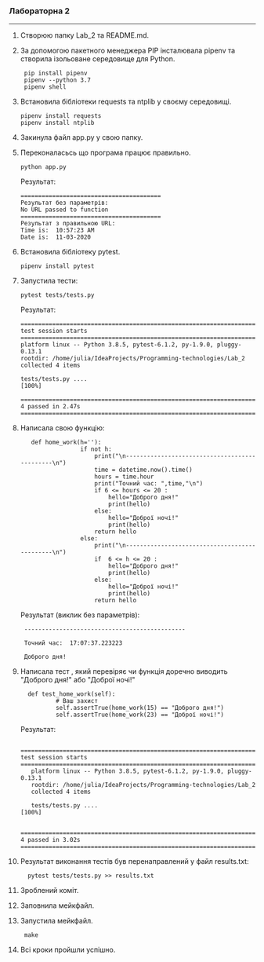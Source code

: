 ###  Лабораторна 2
***
1) Створюю папку Lab_2 та README.md.  
2) За допомогою пакетного менеджера PIP інсталювала pipenv та створила ізольоване середовище для Python.
   
        pip install pipenv  
        pipenv --python 3.7  
        pipenv shell  
3) Встановила бібліотеки requests та ntplib  у своєму середовищі.  
                                                                                     
       pipenv install requests
       pipenv install ntplib
       
4) Закинула файл app.py у свою папку. 

5) Переконаласьсь що програма працює правильно.
   
       python app.py
    Результат:
       
       ========================================
       Результат без параметрів: 
       No URL passed to function
       ========================================
       Результат з правильною URL: 
       Time is:  10:57:23 AM
       Date is:  11-03-2020
6) Встановила бібліотеку pytest.

       pipenv install pytest
       
7) Запустила тести:

       pytest tests/tests.py
   Результат:

       ========================================================================= test session starts =========================================================================
       platform linux -- Python 3.8.5, pytest-6.1.2, py-1.9.0, pluggy-0.13.1
       rootdir: /home/julia/IdeaProjects/Programming-technologies/Lab_2
       collected 4 items                                                                                                                                                     

       tests/tests.py ....                                                                                                                                             [100%]

       ========================================================================== 4 passed in 2.47s ==========================================================================
8) Написала свою функцію:
        
          def home_work(h=''):
                        if not h:
                            print("\n----------------------------------------------\n")
                            time = datetime.now().time()
                            hours = time.hour
                            print("Точний час: ",time,"\n")
                            if 6 <= hours <= 20 :
                                hello="Доброго дня!"
                                print(hello)
                            else:
                                hello="Доброї ночі!"
                                print(hello)
                            return hello
                        else:
                            print("\n----------------------------------------------\n")
                            if  6 <= h <= 20 :
                                hello="Доброго дня!"
                                print(hello)
                            else:
                                hello="Доброї ночі!"
                                print(hello)
                            return hello          
   Результат (виклик без параметрів):

        ----------------------------------------------

        Точний час:  17:07:37.223223 

        Доброго дня!

9) Написала тест , який перевіряє чи функція доречно виводить
"Доброго дня!" або "Доброї ночі!"

         def test_home_work(self):
                 # Ваш захист
                 self.assertTrue(home_work(15) == "Доброго дня!")
                 self.assertTrue(home_work(23) == "Доброї ночі!")
   Результат:

          ========================================================================= test session starts =========================================================================
          platform linux -- Python 3.8.5, pytest-6.1.2, py-1.9.0, pluggy-0.13.1
          rootdir: /home/julia/IdeaProjects/Programming-technologies/Lab_2
          collected 4 items                                                                                                                                                     

          tests/tests.py ....                                                                                                                                             [100%]

          ========================================================================== 4 passed in 3.02s ==========================================================================          
 10) Результат виконання тестів був перенаправлений у файл results.txt:

           pytest tests/tests.py >> results.txt            
 11) Зроблений коміт.   
 12) Заповнила мейкфайл.   
 13) Запустила мейкфайл.
 
          make
 14) Всі кроки пройшли успішно.
          